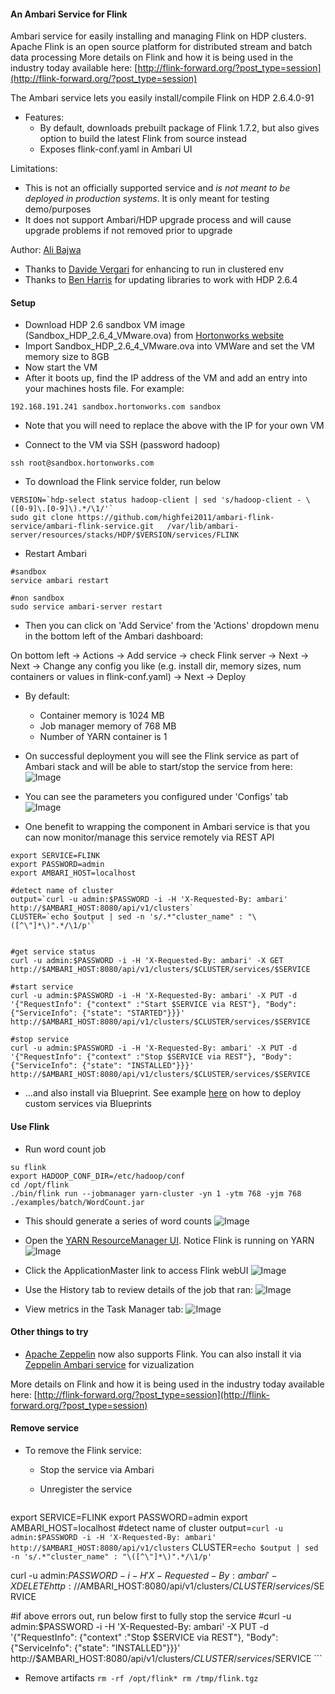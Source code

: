 #### An Ambari Service for Flink
Ambari service for easily installing and managing Flink on HDP clusters.
Apache Flink is an open source platform for distributed stream and batch data processing
More details on Flink and how it is being used in the industry today available here: [http://flink-forward.org/?post_type=session](http://flink-forward.org/?post_type=session)


The Ambari service lets you easily install/compile Flink on HDP  2.6.4.0-91
- Features:
  - By default, downloads prebuilt package of Flink 1.7.2, but also gives option to build the latest Flink from source instead
  - Exposes flink-conf.yaml in Ambari UI 

Limitations:
  - This is not an officially supported service and *is not meant to be deployed in production systems*. It is only meant for testing demo/purposes
  - It does not support Ambari/HDP upgrade process and will cause upgrade problems if not removed prior to upgrade

Author: [Ali Bajwa](https://github.com/abajwa-hw)
- Thanks to [Davide Vergari](https://github.com/dvergari) for enhancing to run in clustered env
- Thanks to [Ben Harris](https://github.com/jamesbenharris) for updating libraries to work with HDP 2.6.4
#### Setup

- Download HDP 2.6 sandbox VM image (Sandbox_HDP_2.6_4_VMware.ova) from [Hortonworks website](http://hortonworks.com/products/hortonworks-sandbox/)
- Import Sandbox_HDP_2.6_4_VMware.ova into VMWare and set the VM memory size to 8GB
- Now start the VM
- After it boots up, find the IP address of the VM and add an entry into your machines hosts file. For example:
```
192.168.191.241 sandbox.hortonworks.com sandbox    
```
  - Note that you will need to replace the above with the IP for your own VM
  
- Connect to the VM via SSH (password hadoop)
```
ssh root@sandbox.hortonworks.com
```


- To download the Flink service folder, run below
```
VERSION=`hdp-select status hadoop-client | sed 's/hadoop-client - \([0-9]\.[0-9]\).*/\1/'`
sudo git clone https://github.com/highfei2011/ambari-flink-service/ambari-flink-service.git   /var/lib/ambari-server/resources/stacks/HDP/$VERSION/services/FLINK   
```

- Restart Ambari
```
#sandbox
service ambari restart

#non sandbox
sudo service ambari-server restart
```

- Then you can click on 'Add Service' from the 'Actions' dropdown menu in the bottom left of the Ambari dashboard:

On bottom left -> Actions -> Add service -> check Flink server -> Next -> Next -> Change any config you like (e.g. install dir, memory sizes, num containers or values in flink-conf.yaml) -> Next -> Deploy

  - By default:
    - Container memory is 1024 MB
    - Job manager memory of 768 MB
    - Number of YARN container is 1
  
- On successful deployment you will see the Flink service as part of Ambari stack and will be able to start/stop the service from here:
![Image](../master/screenshots/Installed-service-stop.png?raw=true)

- You can see the parameters you configured under 'Configs' tab
![Image](../master/screenshots/Installed-service-config.png?raw=true)

- One benefit to wrapping the component in Ambari service is that you can now monitor/manage this service remotely via REST API
```
export SERVICE=FLINK
export PASSWORD=admin
export AMBARI_HOST=localhost

#detect name of cluster
output=`curl -u admin:$PASSWORD -i -H 'X-Requested-By: ambari'  http://$AMBARI_HOST:8080/api/v1/clusters`
CLUSTER=`echo $output | sed -n 's/.*"cluster_name" : "\([^\"]*\)".*/\1/p'`


#get service status
curl -u admin:$PASSWORD -i -H 'X-Requested-By: ambari' -X GET http://$AMBARI_HOST:8080/api/v1/clusters/$CLUSTER/services/$SERVICE

#start service
curl -u admin:$PASSWORD -i -H 'X-Requested-By: ambari' -X PUT -d '{"RequestInfo": {"context" :"Start $SERVICE via REST"}, "Body": {"ServiceInfo": {"state": "STARTED"}}}' http://$AMBARI_HOST:8080/api/v1/clusters/$CLUSTER/services/$SERVICE

#stop service
curl -u admin:$PASSWORD -i -H 'X-Requested-By: ambari' -X PUT -d '{"RequestInfo": {"context" :"Stop $SERVICE via REST"}, "Body": {"ServiceInfo": {"state": "INSTALLED"}}}' http://$AMBARI_HOST:8080/api/v1/clusters/$CLUSTER/services/$SERVICE
```

- ...and also install via Blueprint. See example [here](https://github.com/abajwa-hw/ambari-workshops/blob/master/blueprints-demo-security.md) on how to deploy custom services via Blueprints

#### Use Flink

- Run word count job
```
su flink
export HADOOP_CONF_DIR=/etc/hadoop/conf
cd /opt/flink
./bin/flink run --jobmanager yarn-cluster -yn 1 -ytm 768 -yjm 768 ./examples/batch/WordCount.jar
```
- This should generate a series of word counts
![Image](../master/screenshots/Flink-wordcount.png?raw=true)

- Open the [YARN ResourceManager UI](http://sandbox.hortonworks.com:8088/cluster). Notice Flink is running on YARN
![Image](../master/screenshots/YARN-UI.png?raw=true)

- Click the ApplicationMaster link to access Flink webUI
![Image](../master/screenshots/Flink-UI-1.png?raw=true)

- Use the History tab to review details of the job that ran:
![Image](../master/screenshots/Flink-UI-2.png?raw=true)

- View metrics in the Task Manager tab:
![Image](../master/screenshots/Flink-UI-3.png?raw=true)

#### Other things to try

- [Apache Zeppelin](https://zeppelin.incubator.apache.org/) now also supports Flink. You can also install it via [Zeppelin Ambari service](https://github.com/hortonworks-gallery/ambari-zeppelin-service) for vizualization

More details on Flink and how it is being used in the industry today available here: [http://flink-forward.org/?post_type=session](http://flink-forward.org/?post_type=session)


#### Remove service

- To remove the Flink service: 
  - Stop the service via Ambari
  - Unregister the service
  
    ```
export SERVICE=FLINK
export PASSWORD=admin
export AMBARI_HOST=localhost
#detect name of cluster
output=`curl -u admin:$PASSWORD -i -H 'X-Requested-By: ambari'  http://$AMBARI_HOST:8080/api/v1/clusters`
CLUSTER=`echo $output | sed -n 's/.*"cluster_name" : "\([^\"]*\)".*/\1/p'`

curl -u admin:$PASSWORD -i -H 'X-Requested-By: ambari' -X DELETE http://$AMBARI_HOST:8080/api/v1/clusters/$CLUSTER/services/$SERVICE

#if above errors out, run below first to fully stop the service
#curl -u admin:$PASSWORD -i -H 'X-Requested-By: ambari' -X PUT -d '{"RequestInfo": {"context" :"Stop $SERVICE via REST"}, "Body": {"ServiceInfo": {"state": "INSTALLED"}}}' http://$AMBARI_HOST:8080/api/v1/clusters/$CLUSTER/services/$SERVICE
    ```
   - Remove artifacts
    ```
    rm -rf /opt/flink*
    rm /tmp/flink.tgz
    ```   
